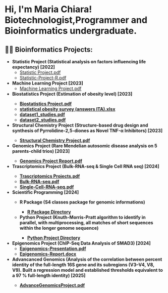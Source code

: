 <h1>Hi, I'm Maria Chiara! <br/> Biotechnologist</a>,Programmer</a> and Bioinformatics undergraduate.</a></h1>

<h2>👨‍💻 Bioinformatics Projects:</h2>

- <b>Statistic Project (Statistical analysis on factors influencing life expectancy) [2022]</b>
  - [Statistic Project.pdf](https://github.com/maribottini/Portfolio/files/14538358/Statistic.Project.pdf)
  - [Statistic-Project-R.pdf](https://github.com/maribottini/Portfolio/files/14538401/Statistic-Project-R.pdf)
- <b>Machine Learning Project [2023]</b>
  - [Machine Learning Project.pdf](https://github.com/maribottini/Portfolio/files/14538420/Machine.Learning.Project.pdf)
- <b>Biostatistics Project (Estimation of obesity level) [2023]
  - [Biostatistics Project.pdf](https://github.com/maribottini/Portfolio/files/14538561/Biostatistics.Project.pdf)
  - [statistical obesity survey (answers ITA).xlsx](https://github.com/maribottini/Portfolio/files/14538563/statistical.obesity.survey.answers.ITA.xlsx)
  - [dataset1_studies.pdf](https://github.com/maribottini/Portfolio/files/14538628/dataset1_studies.pdf)
  - [dataset2_studies.pdf](https://github.com/maribottini/Portfolio/files/14538631/dataset2_studies.pdf)
- <b>Structural Chemistry Project (Structure-based drug design and synthesis of Pyrrolidine-2,5-diones as Novel TNF-α Inhibitors) [2023]
  - [Structural Chemistry Project.pdf](https://github.com/maribottini/Portfolio/files/14538454/Structural.Chemistry.Project.pdf)
- <b>Genomics Project (Rare Mendelian autosomic disease analysis on 5 parents-child trios) [2023]
  - [Genomics Project Report.pdf](https://github.com/maribottini/Portfolio/files/14538500/Genomics.Project.Report.pdf)
- <b> Trascriptomics Project (Bulk-RNA-seq & Single Cell RNA seq) [2024]
  - [Trascriptomics Projects.pdf](https://github.com/maribottini/Portfolio/files/14538536/Trascriptomics.Projects.pdf)
  - [Bulk-RNA-seq.pdf](https://github.com/maribottini/Portfolio/files/14538541/Bulk-RNA-seq.pdf)
  -  [Single-Cell-RNA-seq.pdf](https://github.com/maribottini/Portfolio/files/14538547/Single-Cell-RNA-seq.pdf)
- <b> Scientific Programming [2024]
  - <b> R Package (S4 classes package for genomic informations)
    - [R Package Directory](https://github.com/maribottini/S4classes)
  - <b> Python Project (Knuth-Morris-Pratt algorithm to identify in parallel, with multiprocessing, all matches of short sequences within the longer genome sequence)
    - [Python Project Directory](https://github.com/maribottini/kmp_parallel)
- Epigenomics Project (ChIP-Seq Data Analysis of SMAD3) [2024]
  - [Epigenomics-Presentation.pdf](https://github.com/user-attachments/files/16310028/Epigenomics-Presentation.pdf)
  - [Epigenomics-Report.docx](https://github.com/user-attachments/files/16310030/Epigenomics-Report.docx)
- <b>Advancanced Genomics (Analysis of the correlation between percent identity of the full-length 16S gene and its subregions (V3–V4, V8, V9). Built a regression model and established thresholds equivalent to a 97 % full-length identity)  [2025]
  - [AdvanceGenomicsProject.pdf](https://github.com/user-attachments/files/20676565/Bottini_AdvanceGenomicsProject.pdf)





